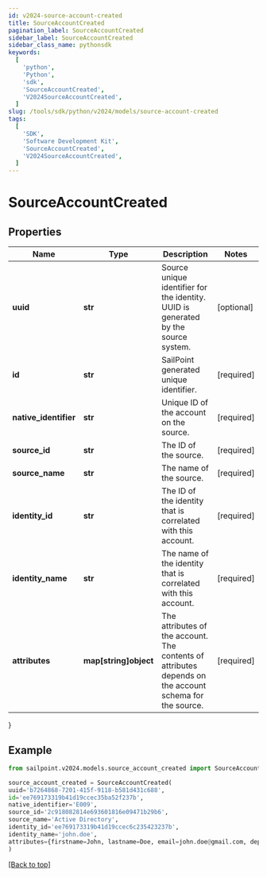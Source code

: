 ```yaml
---
id: v2024-source-account-created
title: SourceAccountCreated
pagination_label: SourceAccountCreated
sidebar_label: SourceAccountCreated
sidebar_class_name: pythonsdk
keywords:
  [
    'python',
    'Python',
    'sdk',
    'SourceAccountCreated',
    'V2024SourceAccountCreated',
  ]
slug: /tools/sdk/python/v2024/models/source-account-created
tags:
  [
    'SDK',
    'Software Development Kit',
    'SourceAccountCreated',
    'V2024SourceAccountCreated',
  ]
---
```


# SourceAccountCreated

## Properties

| Name | Type | Description | Notes |
| --- | --- | --- | --- |
| **uuid** | **str** | Source unique identifier for the identity. UUID is generated by the source system. | [optional] |
| **id** | **str** | SailPoint generated unique identifier. | [required] |
| **native_identifier** | **str** | Unique ID of the account on the source. | [required] |
| **source_id** | **str** | The ID of the source. | [required] |
| **source_name** | **str** | The name of the source. | [required] |
| **identity_id** | **str** | The ID of the identity that is correlated with this account. | [required] |
| **identity_name** | **str** | The name of the identity that is correlated with this account. | [required] |
| **attributes** | **map[string]object** | The attributes of the account. The contents of attributes depends on the account schema for the source. | [required] |

}

## Example

```python
from sailpoint.v2024.models.source_account_created import SourceAccountCreated

source_account_created = SourceAccountCreated(
uuid='b7264868-7201-415f-9118-b581d431c688',
id='ee769173319b41d19ccec35ba52f237b',
native_identifier='E009',
source_id='2c918082814e693601816e09471b29b6',
source_name='Active Directory',
identity_id='ee769173319b41d19ccec6c235423237b',
identity_name='john.doe',
attributes={firstname=John, lastname=Doe, email=john.doe@gmail.com, department=Sales, displayName=John Doe, created=2020-04-27T16:48:33.597Z, employeeNumber=E009, uid=E009, inactive=true, phone=null, identificationNumber=E009}
)

```

[[Back to top]](#)
